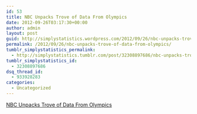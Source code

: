 ```yaml
---
id: 53
title: NBC Unpacks Trove of Data From Olympics
date: 2012-09-26T03:17:30+00:00
author: admin
layout: post
guid: http://simplystatistics.wordpress.com/2012/09/26/nbc-unpacks-trove-of-data-from-olympics
permalink: /2012/09/26/nbc-unpacks-trove-of-data-from-olympics/
tumblr_simplystatistics_permalink:
  - http://simplystatistics.tumblr.com/post/32308897686/nbc-unpacks-trove-of-data-from-olympics
tumblr_simplystatistics_id:
  - 32308897686
dsq_thread_id:
  - 933928283
categories:
  - Uncategorized
---
```

[NBC Unpacks Trove of Data From Olympics](http://www.nytimes.com/2012/09/26/business/media/nbc-unpacks-trove-of-viewer-data-from-london-olympics.html?smid=tu-share)